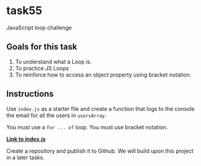 # task55
JavaScript loop challenge

## Goals for this task
1. To understand what a Loop is.
2. To practice JS Loops
3. To reinforce how to access an object property using bracket notation.

## Instructions

Use `index.js` as a starter file and create a function that logs to the console the email for all the users in `usersArray`.

You must use a `for ... of` loop.
You must use bracket notation.

**[Link to index.js](https://gist.github.com/papaponmx/ba3ee61e9875682c81280c18f8c13e83)**


Create a repository and publish it to Github. We will build upon this project in a later tasks.
